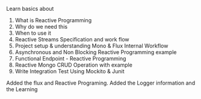 Learn basics about
1) What is Reactive Programming 
2) Why do we need this 
3) When to use it
4) Reactive Streams Specification and work flow
5) Project setup & understanding Mono & Flux Internal Workflow
6) Asynchronous and Non Blocking Reactive Programming example
7) Functional Endpoint - Reactive Programming
8) Reactive Mongo CRUD Operation with example
9) Write Integration Test Using Mockito & Junit

Added the flux and Reactive Programing.
Added the Logger information and the Learning
